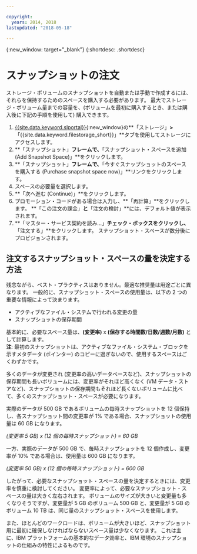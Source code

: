 ```yaml
---

copyright:
  years: 2014, 2018
lastupdated: "2018-05-18"

---
```

{:new_window: target="_blank"}
{:shortdesc: .shortdesc}

# スナップショットの注文

ストレージ・ボリュームのスナップショットを自動または手動で作成するには、それらを保持するためのスペースを購入する必要があります。 最大でストレージ・ボリューム量までの容量を、(ボリュームを最初に購入するとき、または購入後に下記の手順を使用して) 購入できます。

1. [{{site.data.keyword.slportal}}](https://control.softlayer.com/){:new_window}の**「ストレージ」**>**「{{site.data.keyword.filestorage_short}}」**タブを使用してストレージにアクセスします。
2. **「スナップショット」**フレームで、**「スナップショット・スペースを追加 (Add Snapshot Space)」**をクリックします。
3. **「スナップショット」**フレームで、**「今すぐスナップショットのスペースを購入する (Purchase snapshot space now)」**リンクをクリックします。
3. スペースの必要量を選択します。
4. **「次へ進む (Continue)」**をクリックします。
5. プロモーション・コードがある場合は入力し、**「再計算」**をクリックします。 **「この注文の課金」**と**「注文の検討」**には、デフォルト値が表示されます。
6. **「マスター・サービス契約を読み…」**チェック・ボックスをクリックし、**「注文する」**をクリックします。 スナップショット・スペースが数分後にプロビジョンされます。

## 注文するスナップショット・スペースの量を決定する方法

残念ながら、ベスト・プラクティスはありません。最適な推奨量は用途ごとに異なります。 一般的に、スナップショット・スペースの使用量は、以下の 2 つの重要な情報によって決まります。
- アクティブなファイル・システムで行われる変更の量 
- スナップショットの保存期間  

基本的に、必要なスペース量は、**(変更率)** x **(保存する時間数/日数/週数/月数)** として計算します。  
**注**: 最初のスナップショットは、アクティブなファイル・システム・ブロックを示すメタデータ (ポインター) のコピーに過ぎないので、使用するスペースはごくわずかです。 

多くのデータが変更され (変更率の高いデータベースなど)、スナップショットの保存期間も長いボリュームには、変更率がそれほど高くなく (VM データ・ストアなど)、スナップショットの保存期間もそれほど長くないボリュームに比べて、多くのスナップショット・スペースが必要になります。 

実際のデータが 500 GB であるボリュームの毎時スナップショットを 12 個保持し、各スナップショット間の変更率が 1% である場合、スナップショットの使用量は 60 GB になります。

*(変更率 5 GB) x (12 個の毎時スナップショット) = 60 GB*

一方、実際のデータが 500 GB で、毎時スナップショットを 12 個作成し、変更率が 10% である場合は、使用量は 600 GB になります。

*(変更率 50 GB) x (12 個の毎時スナップショット) = 600 GB*

したがって、必要なスナップショット・スペースの量を決定するときには、変更率を慎重に検討してください。 変更率によって、必要なスナップショット・スペースの量は大きく左右されます。  ボリュームのサイズが大きいと変更量も多くなりそうですが、変更量が 5 GB のボリューム 500 GB と、変更量が 5 GB のボリューム 10 TB は、同じ量のスナップショット・スペースを使用します。

また、ほとんどのワークロードは、ボリュームが大きいほど、スナップショット用に最初に確保しなければならないスペース量は少なくなります。  これは主に、IBM プラットフォームの基本的なデータ効率と、IBM 環境のスナップショットの仕組みの特性によるものです。


